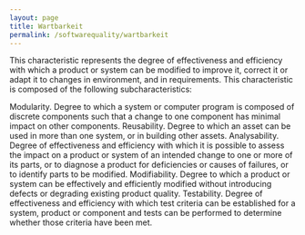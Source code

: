 ```yaml
---
layout: page
title: Wartbarkeit
permalink: /softwarequality/wartbarkeit
---
```


This characteristic represents the degree of effectiveness and efficiency with which a product or system can be modified to improve it, correct it or adapt it to changes in environment, and in requirements. This characteristic is composed of the following subcharacteristics:

Modularity. Degree to which a system or computer program is composed of discrete components such that a change to one component has minimal impact on other components.
Reusability. Degree to which an asset can be used in more than one system, or in building other assets.
Analysability. Degree of effectiveness and efficiency with which it is possible to assess the impact on a product or system of an intended change to one or more of its parts, or to diagnose a product for deficiencies or causes of failures, or to identify parts to be modified.
Modifiability. Degree to which a product or system can be effectively and efficiently modified without introducing defects or degrading existing product quality.
Testability. Degree of effectiveness and efficiency with which test criteria can be established for a system, product or component and tests can be performed to determine whether those criteria have been met.